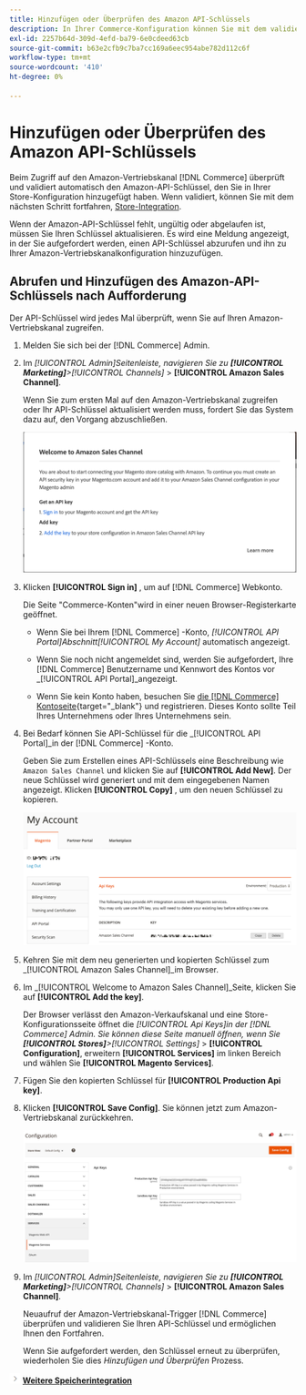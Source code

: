 ```yaml
---
title: Hinzufügen oder Überprüfen des Amazon API-Schlüssels
description: In Ihrer Commerce-Konfiguration können Sie mit dem validierten Amazon-API-Schlüssel Ihre Stores in Ihr Amazon Seller-Konto integrieren.
exl-id: 2257b64d-309d-4efd-ba79-6e0cdeed63cb
source-git-commit: b63e2cfb9c7ba7cc169a6eec954abe782d112c6f
workflow-type: tm+mt
source-wordcount: '410'
ht-degree: 0%

---
```


# Hinzufügen oder Überprüfen des Amazon API-Schlüssels

Beim Zugriff auf den Amazon-Vertriebskanal [!DNL Commerce] überprüft und validiert automatisch den Amazon-API-Schlüssel, den Sie in Ihrer Store-Konfiguration hinzugefügt haben. Wenn validiert, können Sie mit dem nächsten Schritt fortfahren, [Store-Integration](./store-integration.md).

Wenn der Amazon-API-Schlüssel fehlt, ungültig oder abgelaufen ist, müssen Sie Ihren Schlüssel aktualisieren. Es wird eine Meldung angezeigt, in der Sie aufgefordert werden, einen API-Schlüssel abzurufen und ihn zu Ihrer Amazon-Vertriebskanalkonfiguration hinzuzufügen.

## Abrufen und Hinzufügen des Amazon-API-Schlüssels nach Aufforderung

Der API-Schlüssel wird jedes Mal überprüft, wenn Sie auf Ihren Amazon-Vertriebskanal zugreifen.

1. Melden Sie sich bei der [!DNL Commerce] Admin.

1. Im _[!UICONTROL Admin]_Seitenleiste, navigieren Sie zu **[!UICONTROL Marketing]**>_[!UICONTROL Channels]_ > **[!UICONTROL Amazon Sales Channel]**.

   Wenn Sie zum ersten Mal auf den Amazon-Vertriebskanal zugreifen oder Ihr API-Schlüssel aktualisiert werden muss, fordert Sie das System dazu auf, den Vorgang abzuschließen.

   ![Abrufen und Hinzufügen der Amazon API-Schlüsselaufforderung](assets/amazon-api-verification-prompt.png)

1. Klicken **[!UICONTROL Sign in]** , um auf [!DNL Commerce] Webkonto.

   Die Seite &quot;Commerce-Konten&quot;wird in einer neuen Browser-Registerkarte geöffnet.

   - Wenn Sie bei Ihrem [!DNL Commerce] -Konto, _[!UICONTROL API Portal]_Abschnitt_[!UICONTROL My Account]_ automatisch angezeigt.

   - Wenn Sie noch nicht angemeldet sind, werden Sie aufgefordert, Ihre [!DNL Commerce] Benutzername und Kennwort des Kontos vor _[!UICONTROL API Portal]_angezeigt.

   - Wenn Sie kein Konto haben, besuchen Sie [die [!DNL Commerce] Kontoseite](https://account.magento.com/customer/account/login/){target="_blank"} und registrieren. Dieses Konto sollte Teil Ihres Unternehmens oder Ihres Unternehmens sein.

1. Bei Bedarf können Sie API-Schlüssel für die _[!UICONTROL API Portal]_in der [!DNL Commerce] -Konto.

   Geben Sie zum Erstellen eines API-Schlüssels eine Beschreibung wie `Amazon Sales Channel` und klicken Sie auf **[!UICONTROL Add New]**. Der neue Schlüssel wird generiert und mit dem eingegebenen Namen angezeigt. Klicken **[!UICONTROL Copy]** , um den neuen Schlüssel zu kopieren.

   ![API-Schlüssel generieren oder kopieren](assets/amazon-add-api-key.png)

1. Kehren Sie mit dem neu generierten und kopierten Schlüssel zum _[!UICONTROL Amazon Sales Channel]_im Browser.

1. Im _[!UICONTROL Welcome to Amazon Sales Channel]_Seite, klicken Sie auf **[!UICONTROL Add the key]**.

   Der Browser verlässt den Amazon-Verkaufskanal und eine Store-Konfigurationsseite öffnet die _[!UICONTROL Api Keys]_in der [!DNL Commerce] Admin. Sie können diese Seite manuell öffnen, wenn Sie **[!UICONTROL Stores]**>_[!UICONTROL Settings]_ > **[!UICONTROL Configuration]**, erweitern **[!UICONTROL Services]** im linken Bereich und wählen Sie **[!UICONTROL Magento Services]**.

1. Fügen Sie den kopierten Schlüssel für **[!UICONTROL Production Api key]**.

1. Klicken **[!UICONTROL Save Config]**. Sie können jetzt zum Amazon-Vertriebskanal zurückkehren.

   ![Hinzufügen Ihres API-Schlüssels in Ihrer Store-Konfiguration](assets/config-magento-services-api-screen.png)

1. Im _[!UICONTROL Admin]_Seitenleiste, navigieren Sie zu **[!UICONTROL Marketing]**>_[!UICONTROL Channels]_ > **[!UICONTROL Amazon Sales Channel]**.

   Neuaufruf der Amazon-Vertriebskanal-Trigger [!DNL Commerce] überprüfen und validieren Sie Ihren API-Schlüssel und ermöglichen Ihnen den Fortfahren.

   Wenn Sie aufgefordert werden, den Schlüssel erneut zu überprüfen, wiederholen Sie dies _Hinzufügen und Überprüfen_ Prozess.

![Nächstes Symbol](assets/btn-next.png) [**Weitere Speicherintegration**](./store-integration.md)
